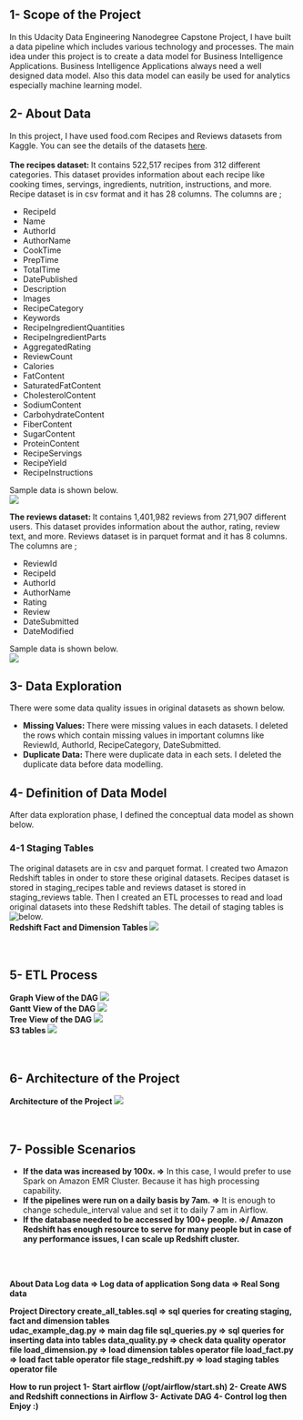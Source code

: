 <h2> 1- Scope of the Project </h2>
In this Udacity Data Engineering Nanodegree Capstone Project, I have built a data pipeline which includes various technology and processes. The main idea under this project is to create a data model for Business Intelligence Applications. Business Intelligence Applications always need a well designed data model. Also this data model can easily be used for analytics especially machine learning model.
<br>

<h2> 2- About Data </h2>
In this project, I have used food.com Recipes and Reviews datasets from Kaggle. You can see the details of the datasets <a href="https://www.kaggle.com/irkaal/foodcom-recipes-and-reviews">here</a>. <br><br>
<b> The recipes dataset: </b> It contains 522,517 recipes from 312 different categories. This dataset provides information about each recipe like cooking times, servings, ingredients, nutrition, instructions, and more. Recipe dataset is in csv format and it has 28 columns. The columns are ;
<ul>
<li>RecipeId</li>
<li>Name</li>
<li>AuthorId</li>
<li>AuthorName</li>
<li>CookTime</li>
<li>PrepTime</li>
<li>TotalTime</li>
<li>DatePublished</li>
<li>Description</li>
<li>Images</li>
<li>RecipeCategory</li>
<li>Keywords</li>
<li>RecipeIngredientQuantities</li>
<li>RecipeIngredientParts</li>
<li>AggregatedRating</li>
<li>ReviewCount</li>
<li>Calories</li>
<li>FatContent</li>
<li>SaturatedFatContent</li>
<li>CholesterolContent</li>
<li>SodiumContent</li>
<li>CarbohydrateContent</li>
<li>FiberContent</li>
<li>SugarContent</li>
<li>ProteinContent</li>
<li>RecipeServings</li>
<li>RecipeYield</li>
<li>RecipeInstructions</li>
</ul>

Sample data is shown below.<br>
<img src="https://github.com/lemarc58/udacity/blob/main/image/recipes.jpg">

<b> The reviews dataset: </b> It contains 1,401,982 reviews from 271,907 different users. This dataset provides information about the author, rating, review text, and more. Reviews dataset is in parquet format and it has 8 columns. The columns are ;
<ul>
<li>ReviewId</li>
<li>RecipeId</li>
<li>AuthorId</li>
<li>AuthorName</li>
<li>Rating</li>
<li>Review</li>
<li>DateSubmitted</li>
<li>DateModified</li>
</ul>

Sample data is shown below.<br>
<img src="https://github.com/lemarc58/udacity/blob/main/image/reviews.jpg">

<h2> 3- Data Exploration </h2>
There were some data quality issues in original datasets as shown below. 
<ul>
  <li><b>Missing Values: </b> There were missing values in each datasets. I deleted the rows which contain missing values in important columns like ReviewId, AuthorId, RecipeCategory, DateSubmitted. </li>
  <li><b>Duplicate Data: </b> There were duplicate data in each sets. I deleted the duplicate data before data modelling.</li>
</ul>

<h2> 4- Definition of Data Model </h2>
After data exploration phase, I defined the conceptual data model as shown below.
<h3> 4-1 Staging Tables </h3>
The original datasets are in csv and parquet format. I created two Amazon Redshift tables in onder to store these original datasets. Recipes dataset is stored in staging_recipes table and reviews dataset is stored in staging_reviews table. Then I created an ETL processes to read and load original datasets into these Redshift tables. The detail of staging tables is below.
<img src="https://github.com/lemarc58/udacity/blob/main/image/staging_tables.jpg" style="float:left;vertical-align:bottom">
<br>
<b> Redshift Fact and Dimension Tables </b>
<img src="https://github.com/lemarc58/udacity/blob/main/image/fact_dimension_tables.jpg">
<br>
<br><br>

<h2> 5- ETL Process </h2>
<b> Graph View of the DAG </b>
<img src="https://github.com/lemarc58/udacity/blob/main/image/airflow.jpg">
<br>
<b> Gantt View of the DAG </b>
<img src="https://github.com/lemarc58/udacity/blob/main/image/airflow_gantt.jpg">
<br>
<b> Tree View of the DAG </b>
<img src="https://github.com/lemarc58/udacity/blob/main/image/airflow_tree.jpg">
<br>
<b> S3 tables </b>
<img src="https://github.com/lemarc58/udacity/blob/main/image/s3.jpg">
<br>
<br><br>

<h2> 6- Architecture of the Project </h2>
<b> Architecture of the Project </b>
<img src="https://github.com/lemarc58/udacity/blob/main/image/architecture.jpg">
<br>
<br><br>

<h2> 7- Possible Scenarios </h2>
<ul>
  <li><b>If the data was increased by 100x. =></b> In this case, I would prefer to use Spark on Amazon EMR Cluster. Because it has high processing capability.</li>
  <li><b>If the pipelines were run on a daily basis by 7am. =></b> It is enough to change schedule_interval value and set it to daily 7 am in Airflow.</li>
  <li><b>If the database needed to be accessed by 100+ people. =>/<b> Amazon Redshift has enough resource to serve for many people but in case of any performance issues, I can scale up Redshift cluster. </li>
</ul>		
<br><br>


About Data
Log data => Log data of application
Song data => Real Song data


Project Directory
create_all_tables.sql => sql queries for creating staging, fact and dimension tables  
udac_example_dag.py => main dag file
sql_queries.py => sql queries for inserting data into tables
data_quality.py => check data quality operator file
load_dimension.py => load dimension tables operator file
load_fact.py => load fact table operator file
stage_redshift.py => load staging tables operator file


How to run project
1- Start airflow (/opt/airflow/start.sh)
2- Create AWS and Redshift connections in Airflow
3- Activate DAG
4- Control log then Enjoy :)
